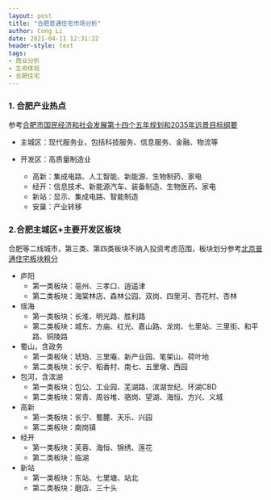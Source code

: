 ```yaml
---
layout: post
title: "合肥普通住宅市场分析"
author: Cong Li
date: 2021-04-11 12:31:22
header-style: text
tags:
- 商业分析
- 生命体验
- 合肥住宅
---
```

### 1. 合肥产业热点

参考[合肥市国民经济和社会发展第十四个五年规划和2035年远景目标纲要](http://fzggw.ah.gov.cn/jgsz/jgcs/fzzlhghcsgmjjdybgs/ghjzc/145766971.html)

- 主城区：现代服务业，包括科技服务、信息服务、金融、物流等
- 开发区：高质量制造业

  - 高新：集成电路、人工智能、新能源、生物制药、家电
  - 经开：信息技术、新能源汽车、装备制造、生物医药、家电
  - 新站：显示、集成电路、智能制造
  - 安巢：产业转移

### 2.合肥主城区+主要开发区板块

合肥等二线城市，第三类、第四类板块不纳入投资考虑范围，板块划分参考[北京普通住宅板块粗分](https://www.congli.pw/2021/01/11/subdistrict-diversity-exp/)

- 庐阳
  - 第一类板块：亳州、三孝口、逍遥津
  - 第二类板块：海棠林店、森林公园、双岗、四里河、杏花村、杏林
- 瑶海
  - 第一类板块：长淮、明光路、胜利路
  - 第二类板块：城东、方庙、红光、嘉山路、龙岗、七里站、三里街、和平路、铜陵路
- 蜀山，含政务
  - 第一类板块：琥珀、三里庵、新产业园、笔架山、荷叶地
  - 第二类板块：长宁、稻香村、南七、五里墩、西园
- 包河，含滨湖
  - 第一类板块：包公、工业园、芜湖路、滨湖世纪、环湖CBD
  - 第二类板块：常青、周谷堆、骆岗、望湖、海恒、方兴、义城
- 高新
  - 第一类板块：长宁、蜀麓、天乐、兴园
  - 第二类板块：南岗镇
- 经开
  - 第一类板块：芙蓉、海恒、锦绣、莲花
  - 第二类板块：临湖
- 新站
  - 第一类板块：东站、七里塘、站北
  - 第二类板块：磨店、三十头

